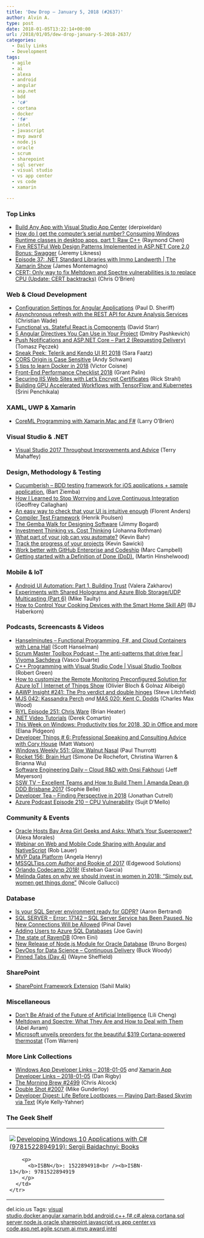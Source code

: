 ```yaml
---
title: 'Dew Drop – January 5, 2018 (#2637)'
author: Alvin A.
type: post
date: 2018-01-05T13:22:14+00:00
url: /2018/01/05/dew-drop-january-5-2018-2637/
categories:
  - Daily Links
  - Development
tags:
  - agile
  - ai
  - alexa
  - android
  - angular
  - asp.net
  - bdd
  - 'c#'
  - cortana
  - docker
  - 'f#'
  - intel
  - javascript
  - mvp award
  - node.js
  - oracle
  - scrum
  - sharepoint
  - sql server
  - visual studio
  - vs app center
  - vs code
  - xamarin

---
```

### <a name="top"></a>Top Links

  * <a href="https://blogs.msdn.microsoft.com/vsappcenter/hi-were-visual-studio-app-center-build/" target="_blank">Build Any App with Visual Studio App Center</a> (derpixeldan)
  * <a href="https://blogs.msdn.microsoft.com/oldnewthing/20180104-00/?p=97715" target="_blank">How do I get the computer’s serial number? Consuming Windows Runtime classes in desktop apps, part 1: Raw C++</a> (Raymond Chen)
  * <a href="https://blog.jeremylikness.com/5-rest-api-designs-in-dot-net-core-6-9e87cf562241?source=rss----f5c09f3c73f4---4" target="_blank">Five RESTFul Web Design Patterns Implemented in ASP.NET Core 2.0 Bonus: Swagger</a> (Jeremy Likness)
  * <a href="https://channel9.msdn.com/Shows/XamarinShow/Episode-37-NET-Standard-Libraries-with-Immo-Landwerth?WT.mc_id=DX_MVP4025064" target="_blank">Episode 37: .NET Standard Libraries with Immo Landwerth | The Xamarin Show</a> (James Montemagno)
  * <a href="https://venturebeat.com/2018/01/04/cert-only-way-to-fix-meltdown-and-spectre-vulnerabilities-is-to-replace-cpu/" target="_blank">CERT: Only way to fix Meltdown and Spectre vulnerabilities is to replace CPU (Update: CERT backtracks)</a> (Chris O&#8217;Brien)



### <a name="web"></a>Web & Cloud Development

  * <a href="http://www.code-magazine.com/Article.aspx?quickid=1801021" target="_blank">Configuration Settings for Angular Applications</a> (Paul D. Sheriff)
  * <a href="https://azure.microsoft.com/blog/asynchronous-refresh-with-the-rest-api-for-azure-analysis-services/" target="_blank">Asynchronous refresh with the REST API for Azure Analysis Services</a> (Christian Wade)
  * <a href="http://feedproxy.google.com/~r/ElegantCode/~3/AR6jFVeAOWM/" target="_blank">Functional vs. Stateful React.js Components</a> (David Starr)
  * <a href="https://dzone.com/articles/5-angular-directives-you-can-use-in-your-project?utm_medium=feed&utm_source=feedpress.me&utm_campaign=Feed%3A+dzone%2Fwebdev" target="_blank">5 Angular Directives You Can Use in Your Project</a> (Dmitry Pashkevich)
  * <a href="http://www.tpeczek.com/2018/01/push-notifications-and-aspnet-core-part.html" target="_blank">Push Notifications and ASP.NET Core &#8211; Part 2 (Requesting Delivery)</a> (Tomasz Pęczek)
  * <a href="https://www.telerik.com/blogs/sneak-peek-telerik-and-kendo-ui-r1-2018" target="_blank">Sneak Peek: Telerik and Kendo UI R1 2018</a> (Sara Faatz)
  * <a href="http://www.schwammysays.net/cors-origin-is-case-sensitive/" target="_blank">CORS Origin is Case Sensitive</a> (Andy Schwam)
  * <a href="https://blog.docker.com/2018/01/5-tips-learn-docker-2018/" target="_blank">5 tips to learn Docker in 2018</a> (Victor Coisne)
  * <a href="https://grantpalin.com/blog/front-end-performance-checklist-2018/" target="_blank">Front-End Performance Checklist 2018</a> (Grant Palin)
  * <a href="http://www.code-magazine.com/Article.aspx?quickid=1801071" target="_blank">Securing IIS Web Sites with Let’s Encrypt Certificates</a> (Rick Strahl)
  * <a href="http://www.infoq.com/news/2018/01/gpu-workflows-kubernetes?utm_campaign=infoq_content&utm_source=infoq&utm_medium=feed&utm_term=global" target="_blank">Building GPU Accelerated Workflows with TensorFlow and Kubernetes</a> (Srini Penchikala)



### <a name="silverlight"></a>XAML, UWP & Xamarin

  * <a href="https://blog.xamarin.com/coreml-programming-xamarin-mac-f/" target="_blank">CoreML Programming with Xamarin.Mac and F#</a> (Larry O&#8217;Brien)



### <a name="dotnet"></a>Visual Studio & .NET

  * <a href="https://blogs.msdn.microsoft.com/vcblog/2018/01/04/visual-studio-2017-throughput-improvements-and-advice/" target="_blank">Visual Studio 2017 Throughput Improvements and Advice</a> (Terry Mahaffey)



### <a name="design"></a>Design, Methodology & Testing

  * <a href="https://www.novoda.com/blog/cucumberish-bdd-testing-framework-for-ios-applications-sample-application/" target="_blank">Cucumberish &#8211; BDD testing framework for iOS applications + sample application.</a> (Bart Ziemba)
  * <a href="http://www.code-magazine.com/Article.aspx?quickid=1801101" target="_blank">How I Learned to Stop Worrying and Love Continuous Integration</a> (Geoffrey Callaghan)
  * <a href="https://android.jlelse.eu/an-easy-way-to-check-that-your-ui-is-intuitive-enough-600cd525e8cb?source=rss----8fca399d4de---4" target="_blank">An easy way to check that your UI is intuitive enough</a> (Florent Anders)
  * <a href="https://blogs.unity3d.com/2018/01/04/compiler-test-framework/" target="_blank">Compiler Test Framework</a> (Henrik Poulsen)
  * <a href="http://feedproxy.google.com/~r/GrabBagOfT/~3/vHfUtOC22Dw/" target="_blank">The Gemba Walk for Designing Software</a> (Jimmy Bogard)
  * <a href="http://feedproxy.google.com/~r/ManagingProductDevelopment/~3/AHEBPwvDjug/" target="_blank">Investment Thinking vs. Cost Thinking</a> (Johanna Rothman)
  * <a href="https://www.simplethread.com/part-job-can-automate/" target="_blank">What part of your job can you automate?</a> (Kevin Bahr)
  * <a href="https://github.com/blog/2487-track-the-progress-of-your-projects" target="_blank">Track the progress of your projects</a> (Kevin Sawicki)
  * <a href="https://github.com/blog/2488-work-better-with-github-enterprise-and-codeship" target="_blank">Work better with GitHub Enterprise and Codeship</a> (Marc Campbell)
  * <a href="https://nkdagility.com/getting-started-definition-done-dod/" target="_blank">Getting started with a Definition of Done (DoD).</a> (Martin Hinshelwood)



### <a name="mobile"></a>Mobile & IoT

  * <a href="https://slack.engineering/android-ui-automation-part-1-building-trust-de3deb1c5995?source=rss----58820b6d8904---4" target="_blank">Android UI Automation: Part 1, Building Trust</a> (Valera Zakharov)
  * <a href="http://feedproxy.google.com/~r/mtaulty/~3/PqfF1MtCpd8/" target="_blank">Experiments with Shared Holograms and Azure Blob Storage/UDP Multicasting (Part 6)</a> (Mike Taulty)
  * <a href="https://developer.amazon.com/blogs/alexa/post/03146b46-5f3a-447b-9ee4-a29f1b80472c/how-to-control-your-cooking-devices-with-the-smart-home-skill-api" target="_blank">How to Control Your Cooking Devices with the Smart Home Skill API</a> (BJ Haberkorn)



### <a name="podcasts"></a>Podcasts, Screencasts & Videos

  * <a href="http://www.hanselminutes.com/default.aspx?ShowID=18601" target="_blank">Hanselminutes &#8211; Functional Programming, F#, and Cloud Containers with Lena Hall</a> (Scott Hanselman)
  * <a href="http://scrummastertoolbox.libsyn.com/the-anti-patterns-that-drive-fear-viyoma-sachdeva" target="_blank">Scrum Master Toolbox Podcast &#8211; The anti-patterns that drive fear | Viyoma Sachdeva</a> (Vasco Duarte)
  * <a href="https://channel9.msdn.com/Shows/Visual-Studio-Toolbox/C-Programming-with-Visual-Studio-Code?WT.mc_id=DX_MVP4025064" target="_blank">C++ Programming with Visual Studio Code | Visual Studio Toolbox</a> (Robert Green)
  * <a href="https://channel9.msdn.com/Shows/Internet-of-Things-Show/How-to-customize-the-Remote-Monitoring-Preconfigured-Solution-for-Azure-IoT?WT.mc_id=DX_MVP4025064" target="_blank">How to customize the Remote Monitoring Preconfigured Solution for Azure IoT | Internet of Things Show</a> (Olivier Bloch & Golnaz Alibeigi)
  * <a href="http://allaboutwindowsphone.com/media/item/22696_AAWP_Insight_241_The_Pro_verdi.php" target="_blank">AAWP Insight #241: The Pro verdict and double hinges</a> (Steve Litchfield)
  * <a href="https://devchat.tv/js-jabber/mjs-042-kassandra-perch" target="_blank">MJS 042: Kassandra Perch</a> _and_ <a href="https://devchat.tv/adv-in-angular/mas-020-kent-c-dodds" target="_blank">MAS 020: Kent C. Dodds</a> (Charles Max Wood)
  * <a href="http://riyl.podbean.com/e/episode-251-chris-ware/" target="_blank">RiYL Episode 251: Chris Ware</a> (Brian Heater)
  * <a href="https://codeopinion.com/net-video-tutorials/" target="_blank">.NET Video Tutorials</a> (Derek Comartin)
  * <a href="http://blogs.windows.com/windowsexperience/2018/01/04/week-windows-productivity-tips-2018-3d-office/?WT.mc_id=DX_MVP4025064" target="_blank">This Week on Windows: Productivity tips for 2018, 3D in Office and more</a> (Elana Pidgeon)
  * <a href="https://stackify.com/podcast-professional-speaking-consulting/" target="_blank">Developer Things # 6: Professional Speaking and Consulting Advice with Cory House</a> (Matt Watson)
  * <a href="https://www.thurrott.com/podcasts/windows-weekly/149562/windows-weekly-551-glow-walnut-nasal" target="_blank">Windows Weekly 551: Glow Walnut Nasal</a> (Paul Thurrott)
  * <a href="http://relay.fm/rocket/156" target="_blank">Rocket 156: Brain Hurt</a> (Simone De Rochefort, Christina Warren & Brianna Wu)
  * <a href="https://softwareengineeringdaily.com/2018/01/05/cloud-rd-with-onsi-fakhouri/" target="_blank">Software Engineering Daily &#8211; Cloud R&D with Onsi Fakhouri</a> (Jeff Meyerson)
  * <a href="https://tv.ssw.com/7402/excellent-teams-and-how-to-build-them-amanda-dean-ddd-brisbane-2017" target="_blank">SSW TV &#8211; Excellent Teams and How to Build Them | Amanda Dean @ DDD Brisbane 2017</a> (Sophie Belle)
  * <a href="http://developertea.simplecast.fm/8c4d8cf1" target="_blank">Developer Tea &#8211; Finding Perspective in 2018</a> (Jonathan Cutrell)
  * <a href="http://azpodcast.azurewebsites.net/post/Episode-210-CPU-Vulnerability" target="_blank">Azure Podcast Episode 210 &#8211; CPU Vulnerability</a> (Sujit D&#8217;Mello)



### <a name="events"></a>Community & Events

  * <a href="https://blogs.oracle.com/oracle-hosts-bay-area-girl-geeks-and-asks%3A-what%E2%80%99s-your-superpower" target="_blank">Oracle Hosts Bay Area Girl Geeks and Asks: What’s Your Superpower?</a> (Alexa Morales)
  * <a href="https://www.nativescript.org/blog/webinar-on-web-and-mobile-code-sharing-with-angular-and-nativescript" target="_blank">Webinar on Web and Mobile Code Sharing with Angular and NativeScript</a> (Rob Lauer)
  * <a href="http://www.sqlservercentral.com/blogs/sql-swimmer/2018/01/04/mvp-data-platform/" target="_blank">MVP Data Platform</a> (Angela Henry)
  * <a href="http://feedproxy.google.com/~r/MSSQLTips-LatestSqlServerTips/~3/uD3FEiISNCo/tip.asp" target="_blank">MSSQLTips.com Author and Rookie of 2017</a> (Edgewood Solutions)
  * <a href="http://www.almguide.com/2018/01/orlando-codecamp-2018/" target="_blank">Orlando Codecamp 2018!</a> (Esteban Garcia)
  * <a href="http://feeds.mashable.com/~r/Mashable/~3/OEImeXQ3svs/" target="_blank">Melinda Gates on why we should invest in women in 2018: &#8220;Simply put, women get things done&#8221;</a> (Nicole Gallucci)



### <a name="sql"></a>Database

  * <a href="http://feedproxy.google.com/~r/MSSQLTips-LatestSqlServerTips/~3/eFvhkDRHp_M/tip.asp" target="_blank">Is your SQL Server environment ready for GDPR?</a> (Aaron Bertrand)
  * <a href="https://blog.sqlauthority.com/2018/01/05/sql-server-error-17142-sql-server-service-paused-no-new-connections-will-allowed/" target="_blank">SQL SERVER – Error: 17142 – SQL Server Service has Been Paused. No New Connections Will be Allowed</a> (Pinal Dave)
  * <a href="http://feedproxy.google.com/~r/MSSQLTips-LatestSqlServerTips/~3/syH3baLAHsg/tip.asp" target="_blank">Adding Users to Azure SQL Databases</a> (Joe Gavin)
  * <a href="http://feedproxy.google.com/~r/AyendeRahien/~3/9ojgIWK96cE/the-state-of-ravendb" target="_blank">The state of RavenDB</a> (Oren Eini)
  * <a href="https://blogs.oracle.com/new-release-of-nodejs-module-for-oracle-database" target="_blank">New Release of Node.js Module for Oracle Database</a> (Bruno Borges)
  * <a href="https://blogs.msdn.microsoft.com/buckwoody/2018/01/04/devops-for-data-science-continuous-delivery/" target="_blank">DevOps for Data Science – Continuous Delivery</a> (Buck Woody)
  * <a href="http://blog.waynesheffield.com/wayne/archive/2018/01/pinned-tabs-day-4/" target="_blank">Pinned Tabs (Day 4)</a> (Wayne Sheffield)



### <a name="sp"></a>SharePoint

  * <a href="http://www.code-magazine.com/Article.aspx?quickid=1801031" target="_blank">SharePoint Framework Extension</a> (Sahil Malik)



### <a name="misc"></a>Miscellaneous

  * <a href="http://time.com/5087385/why-you-shouldnt-be-afraid-of-artificial-intelligence/" target="_blank">Don&#8217;t Be Afraid of the Future of Artificial Intelligence</a> (Lili Cheng)
  * <a href="http://www.infoq.com/news/2018/01/meltdown-spectre?utm_campaign=infoq_content&utm_source=infoq&utm_medium=feed&utm_term=global" target="_blank">Meltdown and Spectre: What They Are and How to Deal with Them</a> (Abel Avram)
  * <a href="https://www.theverge.com/2018/1/4/16849400/microsoft-cortana-thermostat-johnson-controls-glas" target="_blank">Microsoft unveils preorders for the beautiful $319 Cortana-powered thermostat</a> (Tom Warren)



### <a name="links"></a>More Link Collections

  * <a href="https://www.windowsappdev.com/2018/01/windows-app-developer-links-2018-01-05/" target="_blank">Windows App Developer Links &#8211; 2018-01-05</a> _and_ <a href="https://www.allaboutxamarin.com/2018/01/xamarin-app-developer-links-2018-01-05/" target="_blank">Xamarin App Developer Links &#8211; 2018-01-05</a> (Dan Rigby)
  * <a href="http://feedproxy.google.com/~r/ReflectivePerspective/~3/F5Igt2BbsD4/" target="_blank">The Morning Brew #2499</a> (Chris Alcock)
  * <a href="https://afreshcup.com/home/2018/01/05/double-shot-2007" target="_blank">Double Shot #2007</a> (Mike Gunderloy)
  * <a href="https://twilioinc.wpengine.com/2018/01/developer-digest-life-before-lootboxes-playing-dart-based-skyrim-via-text.html" target="_blank">Developer Digest: Life Before Lootboxes — Playing Dart-Based Skyrim via Text</a> (Kyle Kelly-Yahner)



### <a name="shelf"></a>The Geek Shelf

<div class="wlWriterEditableSmartContent" id="scid:7dc1bd33-94bd-46fd-a20b-0131235bcd47:38c24996-aa56-4f2c-a71e-87992ba2d96b" style="margin: 0px; padding: 0px; float: none; display: inline;">
  <table cellspacing="0" cellpadding="2" width="400" border="0" unselectable="on">
    <tr>
      <td valign="top" width="400">
        <p>
          <a title="Developing Windows 10 Applications with C# (9781522894919): Sergii Baidachnyi: Books" href="http://www.amazon.com/exec/obidos/ASIN/1522894918/amavin-20"><img data-recalc-dims="1" decoding="async" src="https://i0.wp.com/images-na.ssl-images-amazon.com/images/I/511X0GLyvdL._AC_US218_.jpg?w=660&#038;ssl=1" border="0" align="left" style="float:left" />Developing Windows 10 Applications with C# (9781522894919): Sergii Baidachnyi: Books</a>
        </p>
        
        <p>
          <b>ISBN</b>: 1522894918<br /><b>ISBN-13</b>: 9781522894919
        </p>
      </td>
    </tr>
  </table>
</div>



<div class="wlWriterEditableSmartContent" id="scid:77ECF5F8-D252-44F5-B4EB-D463C5396A79:d3772429-5fba-46ca-b658-74f197909f17" style="margin: 0px; padding: 0px; float: none; display: inline;">
  del.icio.us Tags: <a href="http://del.icio.us/popular/visual+studio" rel="tag">visual studio</a>,<a href="http://del.icio.us/popular/docker" rel="tag">docker</a>,<a href="http://del.icio.us/popular/angular" rel="tag">angular</a>,<a href="http://del.icio.us/popular/xamarin" rel="tag">xamarin</a>,<a href="http://del.icio.us/popular/bdd" rel="tag">bdd</a>,<a href="http://del.icio.us/popular/android" rel="tag">android</a>,<a href="http://del.icio.us/popular/c%2b%2b" rel="tag">c++</a>,<a href="http://del.icio.us/popular/f%23" rel="tag">f#</a>,<a href="http://del.icio.us/popular/c%23" rel="tag">c#</a>,<a href="http://del.icio.us/popular/alexa" rel="tag">alexa</a>,<a href="http://del.icio.us/popular/cortana" rel="tag">cortana</a>,<a href="http://del.icio.us/popular/sql+server" rel="tag">sql server</a>,<a href="http://del.icio.us/popular/node.js" rel="tag">node.js</a>,<a href="http://del.icio.us/popular/oracle" rel="tag">oracle</a>,<a href="http://del.icio.us/popular/sharepoint" rel="tag">sharepoint</a>,<a href="http://del.icio.us/popular/javascript" rel="tag">javascript</a>,<a href="http://del.icio.us/popular/vs+app+center" rel="tag">vs app center</a>,<a href="http://del.icio.us/popular/vs+code" rel="tag">vs code</a>,<a href="http://del.icio.us/popular/asp.net" rel="tag">asp.net</a>,<a href="http://del.icio.us/popular/agile" rel="tag">agile</a>,<a href="http://del.icio.us/popular/scrum" rel="tag">scrum</a>,<a href="http://del.icio.us/popular/ai" rel="tag">ai</a>,<a href="http://del.icio.us/popular/mvp+award" rel="tag">mvp award</a>,<a href="http://del.icio.us/popular/intel" rel="tag">intel</a>
</div>